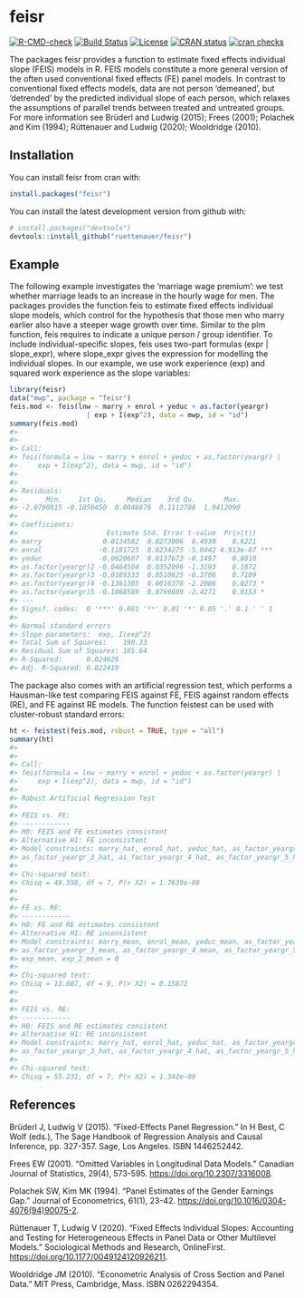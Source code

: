 
<!-- README.md is generated from README.Rmd. Please edit that file -->

# feisr

<!-- badges: start -->

[![R-CMD-check](https://github.com/ruettenauer/feisr/workflows/R-CMD-check/badge.svg)](https://github.com/ruettenauer/feisr/actions/)
[![Build
Status](https://travis-ci.com/ruettenauer/feisr.svg?branch=master)](https://travis-ci.com/ruettenauer/feisr/)
[![License](https://img.shields.io/badge/license-GPL%20%28%3E=%202%29-brightgreen.svg?style=flat)](https://www.gnu.org/licenses/gpl-2.0.html)
[![CRAN
status](https://www.r-pkg.org/badges/version/feisr)](https://CRAN.R-project.org/package=feisr/)
[![cran
checks](https://cranchecks.info/badges/worst/feisr)](https://cran.r-project.org/web/checks/check_results_feisr.html)
<!-- badges: end -->

The packages feisr provides a function to estimate fixed effects
individual slope (FEIS) models in R. FEIS models constitute a more
general version of the often used conventional fixed effects (FE) panel
models. In contrast to conventional fixed effects models, data are not
person ‘demeaned’, but ‘detrended’ by the predicted individual slope of
each person, which relaxes the assumptions of parallel trends between
treated and untreated groups. For more information see Brüderl and
Ludwig (2015); Frees (2001); Polachek and Kim (1994); Rüttenauer and
Ludwig (2020); Wooldridge (2010).

## Installation

You can install feisr from cran with:

``` r
install.packages("feisr")
```

You can install the latest development version from github with:

``` r
# install.packages("devtools")
devtools::install_github("ruettenauer/feisr")
```

## Example

The following example investigates the ‘marriage wage premium’: we test
whether marriage leads to an increase in the hourly wage for men. The
packages provides the function feis to estimate fixed effects individual
slope models, which control for the hypothesis that those men who marry
earlier also have a steeper wage growth over time. Similar to the plm
function, feis requires to indicate a unique person / group identifier.
To include individual-specific slopes, feis uses two-part formulas (expr
| slope\_expr), where slope\_expr gives the expression for modelling the
individual slopes. In our example, we use work experience (exp) and
squared work experience as the slope variables:

``` r
library(feisr)
data("mwp", package = "feisr")
feis.mod <- feis(lnw ~ marry + enrol + yeduc + as.factor(yeargr)
                   | exp + I(exp^2), data = mwp, id = "id")
summary(feis.mod)
#> 
#> 
#> Call:
#> feis(formula = lnw ~ marry + enrol + yeduc + as.factor(yeargr) | 
#>     exp + I(exp^2), data = mwp, id = "id")
#> 
#> 
#> Residuals:
#>       Min.    1st Qu.     Median    3rd Qu.       Max. 
#> -2.0790815 -0.1050450  0.0046876  0.1112708  1.9412090 
#> 
#> Coefficients:
#>                      Estimate Std. Error t-value  Pr(>|t|)    
#> marry               0.0134582  0.0273006  0.4930    0.6221    
#> enrol              -0.1181725  0.0234275 -5.0442 4.913e-07 ***
#> yeduc              -0.0020607  0.0137673 -0.1497    0.8810    
#> as.factor(yeargr)2 -0.0464504  0.0352096 -1.3193    0.1872    
#> as.factor(yeargr)3 -0.0189333  0.0510825 -0.3706    0.7109    
#> as.factor(yeargr)4 -0.1361305  0.0616378 -2.2086    0.0273 *  
#> as.factor(yeargr)5 -0.1868589  0.0769889 -2.4271    0.0153 *  
#> ---
#> Signif. codes:  0 '***' 0.001 '**' 0.01 '*' 0.05 '.' 0.1 ' ' 1
#> 
#> Normal standard errors
#> Slope parameters:  exp, I(exp^2) 
#> Total Sum of Squares:    190.33
#> Residual Sum of Squares: 185.64
#> R-Squared:      0.024626
#> Adj. R-Squared: 0.022419
```

The package also comes with an artificial regression test, which
performs a Hausman-like test comparing FEIS against FE, FEIS against
random effects (RE), and FE against RE models. The function feistest can
be used with cluster-robust standard errors:

``` r
ht <- feistest(feis.mod, robust = TRUE, type = "all")
summary(ht)
#> 
#> 
#> Call:
#> feis(formula = lnw ~ marry + enrol + yeduc + as.factor(yeargr) | 
#>     exp + I(exp^2), data = mwp, id = "id")
#> 
#> Robust Artificial Regression Test 
#> 
#> FEIS vs. FE:
#> ------------
#> H0: FEIS and FE estimates consistent 
#> Alternative H1: FE inconsistent 
#> Model constraints: marry_hat, enrol_hat, yeduc_hat, as_factor_yeargr_2_hat, 
#> as_factor_yeargr_3_hat, as_factor_yeargr_4_hat, as_factor_yeargr_5_hat = 0 
#> 
#> Chi-squared test:
#> Chisq = 49.558, df = 7, P(> X2) = 1.7639e-08
#> 
#> 
#> FE vs. RE:
#> ------------
#> H0: FE and RE estimates consistent 
#> Alternative H1: RE inconsistent 
#> Model constraints: marry_mean, enrol_mean, yeduc_mean, as_factor_yeargr_2_mean, 
#> as_factor_yeargr_3_mean, as_factor_yeargr_4_mean, as_factor_yeargr_5_mean, 
#> exp_mean, exp_2_mean = 0 
#> 
#> Chi-squared test:
#> Chisq = 13.087, df = 9, P(> X2) = 0.15872
#> 
#> 
#> FEIS vs. RE:
#> ------------
#> H0: FEIS and RE estimates consistent 
#> Alternative H1: RE inconsistent 
#> Model constraints: marry_hat, enrol_hat, yeduc_hat, as_factor_yeargr_2_hat, 
#> as_factor_yeargr_3_hat, as_factor_yeargr_4_hat, as_factor_yeargr_5_hat = 0 
#> 
#> Chi-squared test:
#> Chisq = 55.231, df = 7, P(> X2) = 1.342e-09
```

## References

Brüderl J, Ludwig V (2015). “Fixed-Effects Panel Regression.” In H Best,
C Wolf (eds.), The Sage Handbook of Regression Analysis and Causal
Inference, pp. 327-357. Sage, Los Angeles. ISBN 1446252442.

Frees EW (2001). “Omitted Variables in Longitudinal Data Models.”
Canadian Journal of Statistics, 29(4), 573-595.
<https://doi.org/10.2307/3316008>.

Polachek SW, Kim MK (1994). “Panel Estimates of the Gender Earnings
Gap.” Journal of Econometrics, 61(1), 23-42.
<https://doi.org/10.1016/0304-4076(94)90075-2>.

Rüttenauer T, Ludwig V (2020). “Fixed Effects Individual Slopes:
Accounting and Testing for Heterogeneous Effects in Panel Data or Other
Multilevel Models.” Sociological Methods and Research, OnlineFirst.
<https://doi.org/10.1177/0049124120926211>.

Wooldridge JM (2010). “Econometric Analysis of Cross Section and Panel
Data.” MIT Press, Cambridge, Mass. ISBN 0262294354.
